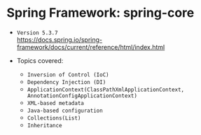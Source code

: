 # Spring Framework: spring-core  
- `Version 5.3.7`     
https://docs.spring.io/spring-framework/docs/current/reference/html/index.html

- Topics covered:  
  - `Inversion of Control (IoC)` 
  - `Dependency Injection (DI)` 
  - `ApplicationContext(ClassPathXmlApplicationContext, AnnotationConfigApplicationContext)` 
  - `XML-based metadata` 
  - `Java-based configuration` 
  - `Collections(List)` 
  - `Inheritance`
